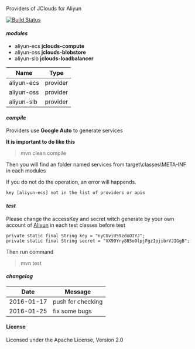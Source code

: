 Providers of JClouds for Aliyun

[![Build Status](https://travis-ci.org/aliyun-beta/aliyun-jclouds.svg?branch=master)](https://travis-ci.org/aliyun-beta/aliyun-jclouds)

#### *modules*
* aliyun-ecs **jclouds-compute**
* aliyun-oss **jclouds-blobstore**
* aliyun-slb **jclouds-loadbalancer**

| Name | Type |
|------|------|
|aliyun-ecs|provider|
|aliyun-oss|provider|
|aliyun-slb|provider|

#### *compile*
Providers use **Google Auto** to generate services

**It is important to do like this**
> mvn clean compile

Then you will find an folder named services from target\classes\META-INF in each modules

If you do not do the operation, an error will happends.

    key [aliyun-ecs] not in the list of providers or apis

#### *test*
Please change the accessKey and secret witch generate by your own account of [Aliyun](http://www.aliyun.com) in each test classes before test

    private static final String key = "nyCUviU59zdxOIYJ";
    private static final String secret = "VX99Yry885o0lpjFgzIpjibrVJIGgB";

Then run command
> mvn test

#### *changelog*
| Date | Message |
|------|---------|
|2016-01-17|push for checking|
|2016-01-25|fix some bugs|

#### License
Licensed under the Apache License, Version 2.0
